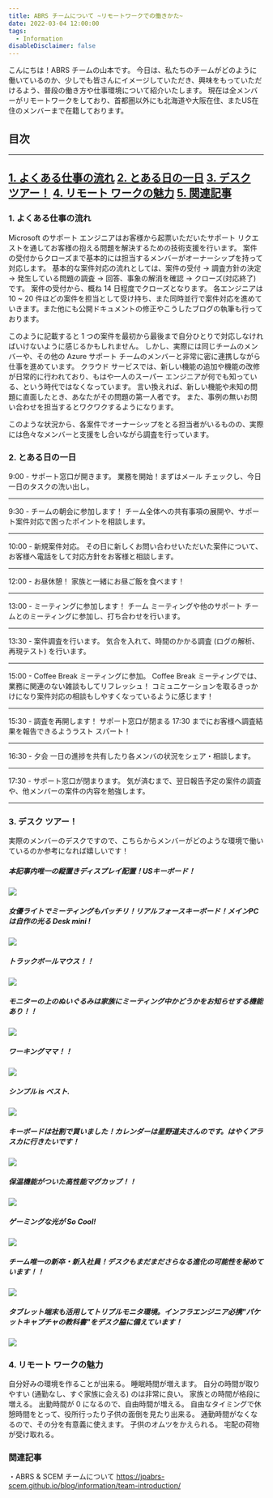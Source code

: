 ```yaml
---
title: ABRS チームについて ~リモートワークでの働きかた~
date: 2022-03-04 12:00:00
tags:
  - Information
disableDisclaimer: false
---
```


<!-- more -->
こんにちは！ABRS チームの山本です。
今日は、私たちのチームがどのように働いているのか、少しでも皆さんにイメージしていただき、興味をもっていただけるよう、普段の働き方や仕事環境について紹介いたします。
現在は全メンバーがリモートワークをしており、首都圏以外にも北海道や大阪在住、またUS在住のメンバーまで在籍しております。


## 目次
-----------------------------------------------------------
[1. よくある仕事の流れ](#1)
[2. とある日の一日](#2)
[3. デスク ツアー！](#3)
[4. リモート ワークの魅力](#4)
[5. 関連記事](#5)
-----------------------------------------------------------


### 1. よくある仕事の流れ<a id="1"></a>
Microsoft のサポート エンジニアはお客様から起票いただいたサポート リクエストを通してお客様の抱える問題を解決するための技術支援を行います。
案件の受付からクローズまで基本的には担当するメンバーがオーナーシップを持って対応します。
基本的な案件対応の流れとしては、案件の受付 → 調査方針の決定 → 発生している問題の調査 → 回答、事象の解消を確認 → クローズ(対応終了) です。
案件の受付から、概ね 14 日程度でクローズとなります。
各エンジニアは 10 ~ 20 件ほどの案件を担当として受け持ち、また同時並行で案件対応を進めていきます。また他にも公開ドキュメントの修正やこうしたブログの執筆も行っております。

このように記載すると 1 つの案件を最初から最後まで自分ひとりで対応しなければいけないように感じるかもしれません。
しかし、実際には同じチームのメンバーや、その他の Azure サポート チームのメンバーと非常に密に連携しながら仕事を進めています。
クラウド サービスでは、新しい機能の追加や機能の改修が日常的に行われており、もはや一人のスーパー エンジニアが何でも知っている、という時代ではなくなっています。
言い換えれば、新しい機能や未知の問題に直面したとき、あなたがその問題の第一人者です。
また、事例の無いお問い合わせを担当するとワクワクするようになります。

このような状況から、各案件でオーナーシップをとる担当者がいるものの、実際には色々なメンバーと支援をし合いながら調査を行っています。

### 2. とある日の一日 <a id="2"></a>

9:00 - サポート窓口が開きます。
業務を開始！まずはメール チェックし、今日一日のタスクの洗い出し。

-----------------------------------------------------------
9:30 - チームの朝会に参加します！
チーム全体への共有事項の展開や、サポート案件対応で困ったポイントを相談します。

-----------------------------------------------------------
10:00 - 新規案件対応。
その日に新しくお問い合わせいただいた案件について、お客様へ電話をして対応方針をお客様と相談します。

-----------------------------------------------------------
12:00 - お昼休憩！
家族と一緒にお昼ご飯を食べます！

-----------------------------------------------------------
13:00 - ミーティングに参加します！
チーム ミーティングや他のサポート チームとのミーティングに参加し、打ち合わせを行います。

-----------------------------------------------------------
13:30 - 案件調査を行います。
気合を入れて、時間のかかる調査 (ログの解析、再現テスト) を行います。

-----------------------------------------------------------
15:00 - Coffee Break ミーティングに参加。
Coffee Break ミーティングでは、業務に関連のない雑談もしてリフレッシュ！
コミュニケーションを取るきっかけになり案件対応の相談もしやすくなっているように感じます！

-----------------------------------------------------------
15:30 - 調査を再開します！
サポート窓口が閉まる 17:30 までにお客様へ調査結果を報告できるようラスト スパート！

-----------------------------------------------------------
16:30 - 夕会
一日の進捗を共有したり各メンバの状況をシェア・相談します。

-----------------------------------------------------------
17:30 - サポート窓口が閉まります。
気が済むまで、翌日報告予定の案件の調査や、他メンバーの案件の内容を勉強します。

-----------------------------------------------------------

### 3. デスク ツアー！<a id="3"></a>
実際のメンバーのデスクですので、こちらからメンバーがどのような環境で働いているのか参考になれば嬉しいです！

##### 本記事内唯一の縦置きディスプレイ配置！USキーボード！
![](https://user-images.githubusercontent.com/71251920/156648350-f0e85a1e-fe54-4866-8268-8914bc880362.png)

##### 女優ライトでミーティングもバッチリ！リアルフォースキーボード！メインPCは自作の光る Desk mini !
![](https://user-images.githubusercontent.com/71251920/156648359-3bdc08e5-c0f5-4b50-ae94-7e0aef791006.jpg)

##### トラックボールマウス！！
![](https://user-images.githubusercontent.com/71251920/156648360-81024452-0551-4987-abb0-944fba099dcc.jpg)

##### モニターの上のぬいぐるみは家族にミーティング中かどうかをお知らせする機能あり！！
![](https://user-images.githubusercontent.com/71251920/156648362-65cc4352-b2bb-4108-a815-6ac80eeb1e13.jpg)

##### ワーキングママ！！
![](https://user-images.githubusercontent.com/71251920/156648364-0b6794a8-4dc9-49d6-b774-dddcc5e6cba2.png)

##### シンプル is ベスト.
![](https://user-images.githubusercontent.com/71251920/156648366-8a3639de-c478-4780-8db6-e7753b016415.jpg)

##### キーボードは社割で買いました！カレンダーは星野道夫さんのです。はやくアラスカに行きたいです！
![](https://user-images.githubusercontent.com/71251920/156648368-15eb0558-c2f4-49cb-a887-61e18cc76088.jpg)

##### 保温機能がついた高性能マグカップ！！
![](https://user-images.githubusercontent.com/71251920/156648370-3fbf5c3d-9022-49e5-a392-c061bb204052.jpg)

##### ゲーミングな光が So Cool!
![](https://user-images.githubusercontent.com/71251920/156648371-3c45e268-97bd-49ef-a84e-60695546a15f.jpg)

##### チーム唯一の新卒・新入社員！デスクもまだまださらなる進化の可能性を秘めています！！
![](https://user-images.githubusercontent.com/71251920/168879380-f0e93804-61b5-4f87-a02d-5d7e57ff17e4.png)

##### タブレット端末も活用してトリプルモニタ環境。インフラエンジニア必携"パケットキャプチャの教科書"をデスク脇に備えています！
![](https://user-images.githubusercontent.com/71251920/168879386-3526cd8d-a403-402f-a8e6-b434c9207302.png)


### 4. リモート ワークの魅力<a id="4"></a>
自分好みの環境を作ることが出来る。
睡眠時間が増えます。
自分の時間が取りやすい (通勤なし、すぐ家族に会える) のは非常に良い。
家族との時間が格段に増える。
出勤時間が 0 になるので、自由時間が増える。
自由なタイミングで休憩時間をとって、役所行ったり子供の面倒を見たり出来る。
通勤時間がなくなるので、その分を有意義に使えます。
子供のオムツをかえられる。
宅配の荷物が受け取れる。

### 関連記事<a id="5"></a>
・ABRS & SCEM チームについて
https://jpabrs-scem.github.io/blog/information/team-introduction/